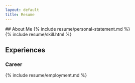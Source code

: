 ```yaml
---
layout: default
title: Resume
---
```


<div class="container" markdown="1">
  <div markdown="1">
## About Me
{% include resume/personal-statement.md %}
  </div>
</div>

<div class="container">
  {% include resume/skill.html %}
</div>

<div class="container">
  <h2>Experiences</h2>
  <h3>Career</h3>
  <div markdown="1">
{% include resume/employment.md %}
  </div>
</div>
